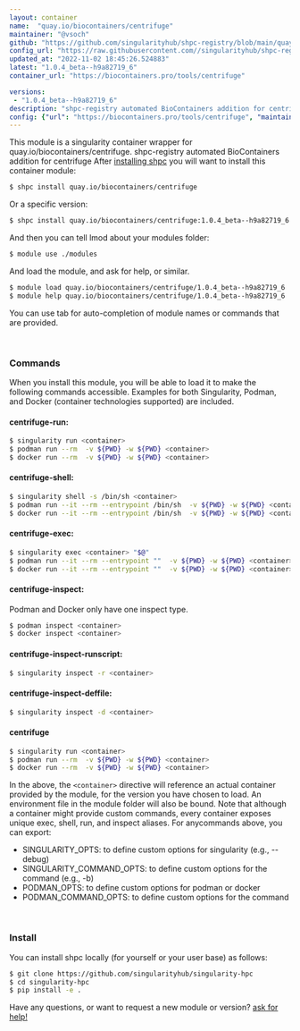 ```yaml
---
layout: container
name:  "quay.io/biocontainers/centrifuge"
maintainer: "@vsoch"
github: "https://github.com/singularityhub/shpc-registry/blob/main/quay.io/biocontainers/centrifuge/container.yaml"
config_url: "https://raw.githubusercontent.com//singularityhub/shpc-registry/main/quay.io/biocontainers/centrifuge/container.yaml"
updated_at: "2022-11-02 18:45:26.524883"
latest: "1.0.4_beta--h9a82719_6"
container_url: "https://biocontainers.pro/tools/centrifuge"

versions:
 - "1.0.4_beta--h9a82719_6"
description: "shpc-registry automated BioContainers addition for centrifuge"
config: {"url": "https://biocontainers.pro/tools/centrifuge", "maintainer": "@vsoch", "description": "shpc-registry automated BioContainers addition for centrifuge", "latest": {"1.0.4_beta--h9a82719_6": "sha256:e3ce6d3d83a1df5327ee27b66d4c9eedb05b7bcd2eae8f78a7f7b9c1e8672c1c"}, "tags": {"1.0.4_beta--h9a82719_6": "sha256:e3ce6d3d83a1df5327ee27b66d4c9eedb05b7bcd2eae8f78a7f7b9c1e8672c1c"}, "docker": "quay.io/biocontainers/centrifuge"}
---
```


This module is a singularity container wrapper for quay.io/biocontainers/centrifuge.
shpc-registry automated BioContainers addition for centrifuge
After [installing shpc](#install) you will want to install this container module:


```bash
$ shpc install quay.io/biocontainers/centrifuge
```

Or a specific version:

```bash
$ shpc install quay.io/biocontainers/centrifuge:1.0.4_beta--h9a82719_6
```

And then you can tell lmod about your modules folder:

```bash
$ module use ./modules
```

And load the module, and ask for help, or similar.

```bash
$ module load quay.io/biocontainers/centrifuge/1.0.4_beta--h9a82719_6
$ module help quay.io/biocontainers/centrifuge/1.0.4_beta--h9a82719_6
```

You can use tab for auto-completion of module names or commands that are provided.

<br>

### Commands

When you install this module, you will be able to load it to make the following commands accessible.
Examples for both Singularity, Podman, and Docker (container technologies supported) are included.

#### centrifuge-run:

```bash
$ singularity run <container>
$ podman run --rm  -v ${PWD} -w ${PWD} <container>
$ docker run --rm  -v ${PWD} -w ${PWD} <container>
```

#### centrifuge-shell:

```bash
$ singularity shell -s /bin/sh <container>
$ podman run --it --rm --entrypoint /bin/sh  -v ${PWD} -w ${PWD} <container>
$ docker run --it --rm --entrypoint /bin/sh  -v ${PWD} -w ${PWD} <container>
```

#### centrifuge-exec:

```bash
$ singularity exec <container> "$@"
$ podman run --it --rm --entrypoint ""  -v ${PWD} -w ${PWD} <container> "$@"
$ docker run --it --rm --entrypoint ""  -v ${PWD} -w ${PWD} <container> "$@"
```

#### centrifuge-inspect:

Podman and Docker only have one inspect type.

```bash
$ podman inspect <container>
$ docker inspect <container>
```

#### centrifuge-inspect-runscript:

```bash
$ singularity inspect -r <container>
```

#### centrifuge-inspect-deffile:

```bash
$ singularity inspect -d <container>
```



#### centrifuge

```bash
$ singularity run <container>
$ podman run --rm  -v ${PWD} -w ${PWD} <container>
$ docker run --rm  -v ${PWD} -w ${PWD} <container>
```


In the above, the `<container>` directive will reference an actual container provided
by the module, for the version you have chosen to load. An environment file in the
module folder will also be bound. Note that although a container
might provide custom commands, every container exposes unique exec, shell, run, and
inspect aliases. For anycommands above, you can export:

 - SINGULARITY_OPTS: to define custom options for singularity (e.g., --debug)
 - SINGULARITY_COMMAND_OPTS: to define custom options for the command (e.g., -b)
 - PODMAN_OPTS: to define custom options for podman or docker
 - PODMAN_COMMAND_OPTS: to define custom options for the command

<br>

### Install

You can install shpc locally (for yourself or your user base) as follows:

```bash
$ git clone https://github.com/singularityhub/singularity-hpc
$ cd singularity-hpc
$ pip install -e .
```

Have any questions, or want to request a new module or version? [ask for help!](https://github.com/singularityhub/singularity-hpc/issues)